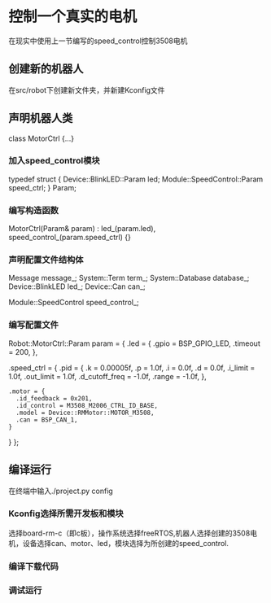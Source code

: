 # 控制一个真实的电机

在现实中使用上一节编写的speed_control控制3508电机

## 创建新的机器人

在src/robot下创建新文件夹，并新建Kconfig文件

## 声明机器人类

class MotorCtrl {...}

### 加入speed_control模块

  typedef struct {
    Device::BlinkLED::Param led;
    Module::SpeedControl::Param speed_ctrl;
  } Param;

### 编写构造函数

MotorCtrl(Param& param)
      : led_(param.led), speed_control_(param.speed_ctrl) {}

### 声明配置文件结构体

  Message message_;
  System::Term term_;
  System::Database database_;
  Device::BlinkLED led_;
  Device::Can can_;

  Module::SpeedControl speed_control_;

### 编写配置文件

Robot::MotorCtrl::Param param = {
  .led = {
    .gpio = BSP_GPIO_LED,
    .timeout = 200,
  },

  .speed_ctrl = {
    .pid = {
      .k = 0.00005f,
      .p = 1.0f,
      .i = 0.0f,
      .d = 0.0f,
      .i_limit = 1.0f,
      .out_limit = 1.0f,
      .d_cutoff_freq = -1.0f,
      .range = -1.0f,
    },

    .motor = {
      .id_feedback = 0x201,
      .id_control = M3508_M2006_CTRL_ID_BASE,
      .model = Device::RMMotor::MOTOR_M3508,
      .can = BSP_CAN_1,
    }
  }
};

## 编译运行

在终端中输入./project.py config

### Kconfig选择所需开发板和模块

选择board-rm-c（即c板），操作系统选择freeRTOS,机器人选择创建的3508电机，设备选择can、motor、led，模块选择为所创建的speed_control.
### 编译下载代码

### 调试运行
